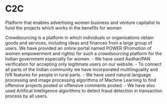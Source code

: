 # C2C
Platform that enables advertising women business and venture capitalist to fund the projects which works in the benefits for women

Crowdsourcing is a platform in which individuals or organisations obtain goods and services, including ideas and finances from a large group of users. 
We have provided an online portal named POWER (Promotion of women empowerment and rights) for such a crowdsourcing platform for the Indian government 
especially for women. 
	- We have used Aadhar/PAN verification for accepting only legitimate users on our website. 
	- To connect all parts of the Indian community we have incorporated multilinguality and IVR features for people in rural parts. 
	- We have used natural language processing and image processing algorithms of Machine Learning to find offensive projects posted or offensive comments posted.
	- We have also used Artifical Intelligence algorithms to detect fraud detection in transaction process by all users.
